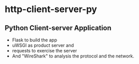 # http-client-server-py
## Python Client-server Application
- Flask to build the app
- uWSGI as product server and
- requests to exercise the server 
- And "WireShark" to analysis the protocol and the network.
